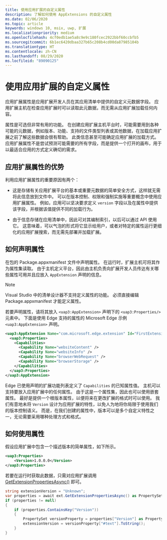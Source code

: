 ```yaml
---
title: 使用应用扩展的自定义属性
description: 了解如何使用 AppExtensions 的自定义属性
ms.date: 02/06/2020
ms.topic: article
keywords: windows 10, msix, uwp, 扩展
ms.localizationpriority: medium
ms.openlocfilehash: 4cf0edb1ae5a8c9e9c180fcec2922bbf60ccbfb5
ms.sourcegitcommit: 6b1ec6420dbaa327b65c208b4cd00da87985104b
ms.translationtype: HT
ms.contentlocale: zh-CN
ms.lasthandoff: 08/29/2020
ms.locfileid: "89090125"
---
```

# <a name="using-custom-properties-for-app-extensions"></a>使用应用扩展的自定义属性

应用扩展属性是应用扩展开发人员在其应用清单中提供的自定义元数据字段。 应用扩展主机在检查应用扩展时可以读取此元数据，而无需从应用扩展加载任何内容。

属性是可选但非常有用的功能。 在创建应用扩展主机平台时，可能需要用到各种可能的元数据，例如版本、功能、支持的文件类型列表或其他数据，在加载应用扩展之前了解这些数据会很有帮助。 此类信息甚至可能确定应用扩展的加载方式。 应用扩展属性不是尝试预测可能需要的所有字段，而是提供一个打开的画布，用于以最适合应用的方式定义确切的需求。

## <a name="advantages-of-app-extension-properties"></a>应用扩展属性的优势

利用应用扩展属性的重要原因有两个：

* 这是存储有关应用扩展平台的基本或重要元数据的简单安全方式，这样就无需将此信息放到文件中。 可以在版本控制、权限和强制实施等重要概念中使用应用扩展属性。 例如，应用可以坚决要求定义 `version` 字段以及在属性中提供该字段，并根据该值提供不同的加载行为。

* 由于信息存储在应用清单中，因此可对其编制索引，以后可以通过 API 使用它。 这意味着，可以气泡的形式将它显示给用户，或者对特定的属性运行更细化的应用扩展搜索，而无需先部署并加载扩展。

## <a name="how-to-declare-properties"></a>如何声明属性

在包的 Package.appxmanifest 文件中声明属性。 在运行时，扩展主机可将其作为属性集读取。 由于主机定义平台，因此由主机负责向扩展开发人员传达有关哪些属性可用并且应放入 `AppExtension` 声明的信息。

> [!NOTE]
> Visual Studio 中的清单设计器不支持定义属性的功能。 必须直接编辑 Package.appxmanifest 才能定义属性。

若要声明属性，请将其放入 `<uap3:AppExtension>` 声明下的 `<uap3:Properties/>` 元素中。 下面是使用 Edge 支持的属性的 Microsoft Edge 示例 `<uap3:AppExtension>` 声明。

```xml
<uap3:AppExtension Name="com.microsoft.edge.extension" Id="FirstExtension" PublicFolder="Extension" DisplayName="MyExtension">
  <uap3:Properties>
    <Capabilities>
      <Capability Name="websiteContent" />
      <Capability Name="websiteInfo" />
      <Capability Name="browserWebRequest" />
      <Capability Name="browserStorage" />
    </Capabilities>
  </uap3:Properties>
</uap3:AppExtension>
```

Edge 已使用声明的扩展功能列表定义了 `Capabilities` 的已知属性值。 主机可以支持要放入应用扩展中的任何属性。 由于这是一个属性集，因此也可以使用嵌套属性。 最好是提供一个根版本属性，以便将来在更改扩展的格式时可以使用。 我们有意地未将 `Version` 设计为应用扩展的特性，以免人为地将你局限于使用我们的版本控制语义。 而是，在我们创建的属性中，版本可以是多个自定义特性之一，无论需要采用哪种处理方式和格式。

## <a name="how-to-use-properties"></a>如何使用属性

假设应用扩展中包含一个描述版本的简单属性，如下所示。

```xml
<uap3:Properties>
    <Version>1.0.0.0</Version>
</uap3:Properties>
```

若要在运行时获取此数据，只需对应用扩展调用 [GetExtensionPropertiesAsync()](/uwp/api/windows.applicationmodel.appextensions.appextension.getextensionpropertiesasync) 即可。

```csharp
string extensionVersion = "Unknown";
var properties = await ext.GetExtensionPropertiesAsync() as PropertySet;
if (properties != null)
{
    if (properties.ContainsKey("Version"))
    {
        PropertySet versionProperty = properties["Version"] as PropertySet;
        extensionVersion = versionProperty["#text"].ToString();
    }
}
```